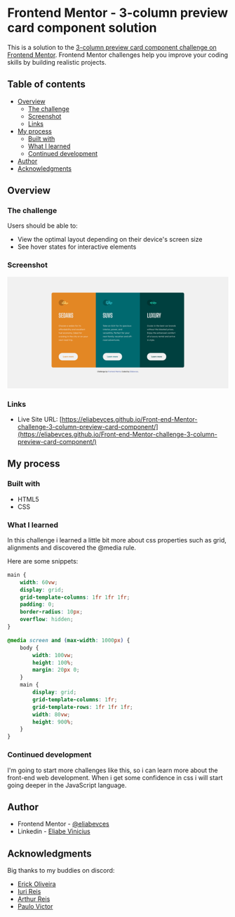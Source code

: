 # Frontend Mentor - 3-column preview card component solution

This is a solution to the [3-column preview card component challenge on Frontend Mentor](https://www.frontendmentor.io/challenges/3column-preview-card-component-pH92eAR2-). Frontend Mentor challenges help you improve your coding skills by building realistic projects. 

## Table of contents

- [Overview](#overview)
  - [The challenge](#the-challenge)
  - [Screenshot](#screenshot)
  - [Links](#links)
- [My process](#my-process)
  - [Built with](#built-with)
  - [What I learned](#what-i-learned)
  - [Continued development](#continued-development)
- [Author](#author)
- [Acknowledgments](#acknowledgments)


## Overview

### The challenge

Users should be able to:

- View the optimal layout depending on their device's screen size
- See hover states for interactive elements

### Screenshot

![Screenshot](design/screenshot.jpg)

### Links

- Live Site URL: [https://eliabevces.github.io/Front-end-Mentor-challenge-3-column-preview-card-component/](https://eliabevces.github.io/Front-end-Mentor-challenge-3-column-preview-card-component/)

## My process

### Built with

- HTML5
- CSS


### What I learned

In this challenge i learned a little bit more about css properties such as grid, alignments and discovered the @media rule.

Here are some snippets:

```css
main {
    width: 60vw;
    display: grid;
    grid-template-columns: 1fr 1fr 1fr;
    padding: 0;
    border-radius: 10px;
    overflow: hidden;
}
```

```css
@media screen and (max-width: 1000px) {
    body {
        width: 100vw;
        height: 100%;
        margin: 20px 0;
    }
    main {
        display: grid;
        grid-template-columns: 1fr;
        grid-template-rows: 1fr 1fr 1fr;
        width: 80vw;
        height: 900%;
    }
}
```

### Continued development

I'm going to start more challenges like this, so i can learn more about the front-end web development.
When i get some confidence in css i will start going deeper in the JavaScript language.

## Author

- Frontend Mentor - [@eliabevces](https://www.frontendmentor.io/profile/eliabevces)
- Linkedin - [Eliabe Vinicius](https://www.linkedin.com/in/eliabe-vinicius-211224177/)



## Acknowledgments

Big thanks to my buddies on discord:

- [Erick Oliveira](https://github.com/Erick-Oliveira-ET)
- [Iuri Reis](https://github.com/ooiuri)
- [Arthur Reis](https://github.com/ThurzinRB)
- [Paulo Victor](https://github.com/Matreud)

